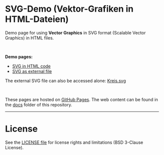 # SVG-Demo (Vektor-Grafiken in HTML-Dateien)

Demo page for using **Vector Graphics** in SVG format (Scalable Vector Graphics) in HTML files.

<br>

**Demo pages:**
* [SVG in HTML code](https://mdecker-mobilecomputing.github.io/SVG_Demo/Kreis_Eingebettet.html)
* [SVG as external file](https://mdecker-mobilecomputing.github.io/SVG_Demo/Kreis_ExterneDatei.html)

The external SVG file can also be accessed alone: [Kreis.svg](https://mdecker-mobilecomputing.github.io/SVG_Demo/Kreis.svg)

<br>

These pages are hosted on [GitHub Pages](https://help.github.com/articles/what-is-github-pages/). 
The web content can be found in the [docs](docs/) folder of this repository.

----
# License

See the [LICENSE file](LICENSE.md) for license rights and limitations (BSD 3-Clause License).
